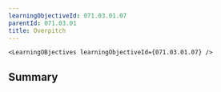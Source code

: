 ```yaml
---
learningObjectiveId: 071.03.01.07
parentId: 071.03.01
title: Overpitch
---
```


```tsx eval
<LearningOBjectives learningObjectiveId={071.03.01.07} />
```

## Summary
